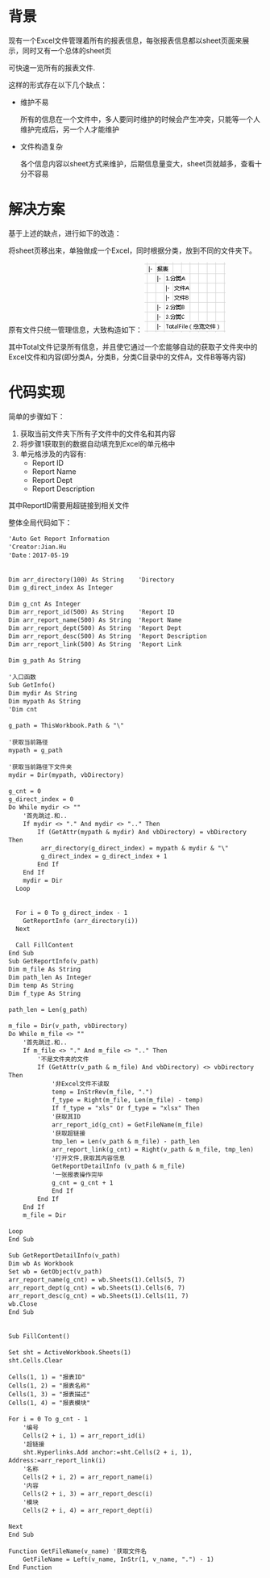 # 背景
现有一个Excel文件管理着所有的报表信息，每张报表信息都以sheet页面来展示，同时又有一个总体的sheet页

可快速一览所有的报表文件.

这样的形式存在以下几个缺点：
- 维护不易

	所有的信息在一个文件中，多人要同时维护的时候会产生冲突，只能等一个人维护完成后，另一个人才能维护

- 文件构造复杂

	各个信息内容以sheet方式来维护，后期信息量变大，sheet页就越多，查看十分不容易

# 解决方案
基于上述的缺点，进行如下的改造：

将sheet页移出来，单独做成一个Excel，同时根据分类，放到不同的文件夹下。

原有文件只统一管理信息，大致构造如下：
![文件夹结构](https://github.com/cantahu/cantahu.github.io/blob/master/pic/20170524-1.png?raw=true)

其中Total文件记录所有信息，并且使它通过一个宏能够自动的获取子文件夹中的Excel文件和内容(即分类A，分类B，分类C目录中的文件A，文件B等等内容)

# 代码实现

简单的步骤如下：
1. 获取当前文件夹下所有子文件中的文件名和其内容
2. 将步骤1获取到的数据自动填充到Excel的单元格中
3. 单元格涉及的内容有:
	- Report ID
	- Report Name
	- Report Dept
	- Report Description
	
其中ReportID需要用超链接到相关文件

整体全局代码如下：

```VBA
'Auto Get Report Information
'Creator:Jian.Hu
'Date：2017-05-19


Dim arr_directory(100) As String    'Directory
Dim g_direct_index As Integer

Dim g_cnt As Integer
Dim arr_report_id(500) As String    'Report ID
Dim arr_report_name(500) As String  'Report Name
Dim arr_report_dept(500) As String  'Report Dept
Dim arr_report_desc(500) As String  'Report Description
Dim arr_report_link(500) As String  'Report Link

Dim g_path As String

'入口函数
Sub GetInfo()
Dim mydir As String
Dim mypath As String
'Dim cnt

g_path = ThisWorkbook.Path & "\"

'获取当前路径
mypath = g_path

'获取当前路径下文件夹
mydir = Dir(mypath, vbDirectory)

g_cnt = 0
g_direct_index = 0
Do While mydir <> ""
    '首先跳过.和..
    If mydir <> "." And mydir <> ".." Then
        If (GetAttr(mypath & mydir) And vbDirectory) = vbDirectory Then
         arr_directory(g_direct_index) = mypath & mydir & "\"
         g_direct_index = g_direct_index + 1
        End If
    End If
    mydir = Dir
  Loop
  
  
  For i = 0 To g_direct_index - 1
    GetReportInfo (arr_directory(i))
  Next
  
  Call FillContent
End Sub
Sub GetReportInfo(v_path)
Dim m_file As String
Dim path_len As Integer
Dim temp As String
Dim f_type As String

path_len = Len(g_path)

m_file = Dir(v_path, vbDirectory)
Do While m_file <> ""
    '首先跳过.和..
    If m_file <> "." And m_file <> ".." Then
        '不是文件夹的文件
        If (GetAttr(v_path & m_file) And vbDirectory) <> vbDirectory Then
            '非Excel文件不读取
            temp = InStrRev(m_file, ".")
            f_type = Right(m_file, Len(m_file) - temp)
            If f_type = "xls" Or f_type = "xlsx" Then
            '获取其ID
            arr_report_id(g_cnt) = GetFileName(m_file)
            '获取超链接
            tmp_len = Len(v_path & m_file) - path_len
            arr_report_link(g_cnt) = Right(v_path & m_file, tmp_len)
            '打开文件,获取其内容信息
            GetReportDetailInfo (v_path & m_file)
            '一张报表操作完毕
            g_cnt = g_cnt + 1
            End If
        End If
    End If
    m_file = Dir
    
Loop
End Sub

Sub GetReportDetailInfo(v_path)
Dim wb As Workbook
Set wb = GetObject(v_path)
arr_report_name(g_cnt) = wb.Sheets(1).Cells(5, 7)
arr_report_dept(g_cnt) = wb.Sheets(1).Cells(6, 7)
arr_report_desc(g_cnt) = wb.Sheets(1).Cells(11, 7)
wb.Close
End Sub


Sub FillContent()

Set sht = ActiveWorkbook.Sheets(1)
sht.Cells.Clear

Cells(1, 1) = "报表ID"
Cells(1, 2) = "报表名称"
Cells(1, 3) = "报表描述"
Cells(1, 4) = "报表模块"

For i = 0 To g_cnt - 1
    '编号
    Cells(2 + i, 1) = arr_report_id(i)
    '超链接
    sht.Hyperlinks.Add anchor:=sht.Cells(2 + i, 1), Address:=arr_report_link(i)
    '名称
    Cells(2 + i, 2) = arr_report_name(i)
    '内容
    Cells(2 + i, 3) = arr_report_desc(i)
    '模块
    Cells(2 + i, 4) = arr_report_dept(i)
    
Next
End Sub

Function GetFileName(v_name) '获取文件名
    GetFileName = Left(v_name, InStr(1, v_name, ".") - 1)
End Function


```
